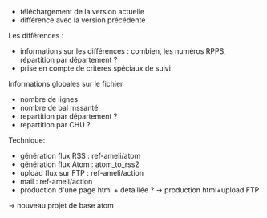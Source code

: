 - téléchargement de la version actuelle
- différence avec la version précédente

Les différences :
- informations sur les différences : combien, les numéros RPPS, répartition par
département ?
- prise en compte de criteres spéciaux de suivi

Informations globales sur le fichier
- nombre de lignes
- nombre de bal mssanté
- repartition par département ?
- repartition par CHU ?


Technique:
- génération flux RSS : ref-ameli/atom
- génération flux Atom : atom_to_rss2
- upload flux sur FTP : ref-ameli/action
- mail : ref-ameli/action
- production d'une page html + detaillée ? -> production html+upload FTP 

-> nouveau projet de base atom